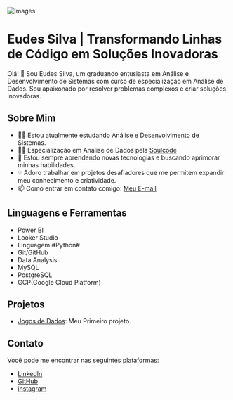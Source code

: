 ![images](https://github.com/Eudesjs/Eudesjs/assets/134567785/dc187bd5-905c-4954-b76b-00743d0730cd)


# Eudes Silva | Transformando Linhas de Código em Soluções Inovadoras

Olá! 👋 Sou Eudes Silva, um graduando entusiasta em Análise e Desenvolvimento de Sistemas com curso de especialização em Análise de Dados. Sou apaixonado por resolver problemas complexos e criar soluções inovadoras.

## Sobre Mim

- 👨‍💻 Estou atualmente estudando Análise e Desenvolvimento de Sistemas.
- 👨‍💻 Especialização em Análise de Dados pela [Soulcode](https://soulcode.com/)
- 🌱 Estou sempre aprendendo novas tecnologias e buscando aprimorar minhas habilidades.
- 💡 Adoro trabalhar em projetos desafiadores que me permitem expandir meu conhecimento e criatividade.
- 📫 Como entrar em contato comigo: [Meu E-mail](eudsjs@gmail.com)

## Linguagens e Ferramentas

- Power BI
- Looker Studio
- Linguagem #Python#
- Git/GitHub
- Data Analysis
- MySQL
- PostgreSQL
- GCP(Google Cloud Platform)

## Projetos

- [Jogos de Dados](https://github.com/Eudesjs/Projetos_Python): Meu Primeiro projeto.


## Contato

Você pode me encontrar nas seguintes plataformas:

- [LinkedIn](linkedin.com/in/devops-eudes-silva)
- [GitHub](https://github.com/Eudesjs)
- [instagram](https://instagram.com/@eudes_silvaofc)
